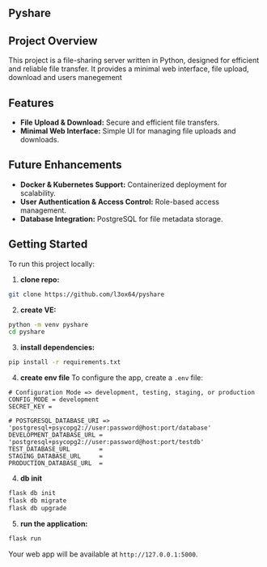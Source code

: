 ## Pyshare

## Project Overview
This project is a file-sharing server written in Python, designed for efficient and reliable file transfer. It provides a minimal web interface, file upload, download and users manegement

## Features
- **File Upload & Download:** Secure and efficient file transfers.
- **Minimal Web Interface:** Simple UI for managing file uploads and downloads.

## Future Enhancements
- **Docker & Kubernetes Support:** Containerized deployment for scalability.
- **User Authentication & Access Control:** Role-based access management.
- **Database Integration:** PostgreSQL for file metadata storage.

## Getting Started

To run this project locally:

1. **clone repo:**

```bash
git clone https://github.com/l3ox64/pyshare
```

2. **create VE:**

```bash
python -m venv pyshare
cd pyshare
```

3. **install dependencies:**

```bash
pip install -r requirements.txt
```

4. **create env file**
To configure the app, create a `.env` file:

```
# Configuration Mode => development, testing, staging, or production
CONFIG_MODE = development
SECRET_KEY = 

# POSTGRESQL_DATABASE_URI => 'postgresql+psycopg2://user:password@host:port/database'
DEVELOPMENT_DATABASE_URL = 'postgresql+psycopg2://user:password@host:port/testdb'
TEST_DATABASE_URL        =
STAGING_DATABASE_URL     =
PRODUCTION_DATABASE_URL  =
```

4. **db init**

```bash
flask db init
flask db migrate
flask db upgrade
```

5. **run the application:**

```bash
flask run
```

Your web app will be available at `http://127.0.0.1:5000`.
